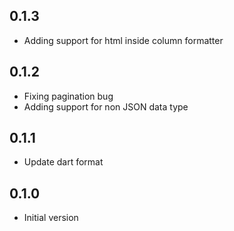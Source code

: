 ## 0.1.3
- Adding support for html inside column formatter

## 0.1.2
- Fixing pagination bug
- Adding support for non JSON data type

## 0.1.1
- Update dart format

## 0.1.0
- Initial version